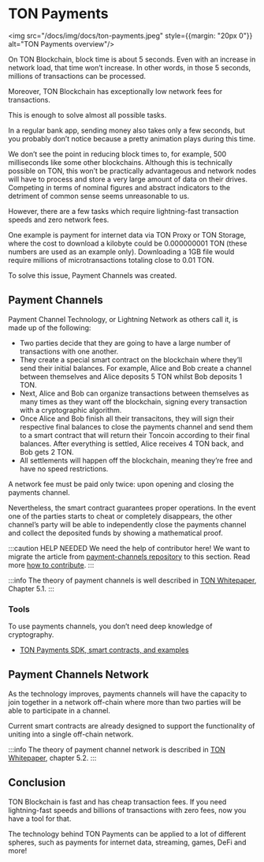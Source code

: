 # TON Payments

<img src="/docs/img/docs/ton-payments.jpeg" style={{margin: "20px 0"}} alt="TON Payments overview"/>

On TON Blockchain, block time is about 5 seconds. Even with an increase in network load, that time won’t increase. In other words, in those 5 seconds, millions of transactions can be processed.

Moreover, TON Blockchain has exceptionally low network fees for transactions.

This is enough to solve almost all possible tasks.

In a regular bank app, sending money also takes only a few seconds, but you probably don’t notice because a pretty animation plays during this time.

We don’t see the point in reducing block times to, for example, 500 milliseconds like some other blockchains. Although this is technically possible on TON, this won’t be practically advantageous and network nodes will have to process and store a very large amount of data on their drives. Competing in terms of nominal figures and abstract indicators to the detriment of common sense seems unreasonable to us.

However, there are a few tasks which require lightning-fast transaction speeds and zero network fees.

One example is payment for internet data via TON Proxy or TON Storage, where the cost to download a kilobyte could be 0.000000001 TON (these numbers are used as an example only). Downloading a 1GB file would require millions of microtransactions totaling close to 0.01 TON.

To solve this issue, Payment Channels was created.

## Payment Channels

Payment Channel Technology, or Lightning Network as others call it, is made up of the following:

* Two parties decide that they are going to have a large number of transactions with one another.
* They create a special smart contract on the blockchain where they’ll send their initial balances. For example, Alice and Bob create a channel between themselves and Alice deposits 5 TON whilst Bob deposits 1 TON.
* Next, Alice and Bob can organize transactions between themselves as many times as they want off the blockchain, signing every transaction with a cryptographic algorithm.
* Once Alice and Bob finish all their transacitons, they will sign their respective final balances to close the payments channel and send them to a smart contract that will return their Toncoin according to their final balances. After everything is settled, Alice receives 4 TON back, and Bob gets 2 TON.
* All settlements will happen off the blockchain, meaning they’re free and have no speed restrictions.

A network fee must be paid only twice: upon opening and closing the payments channel.

Nevertheless, the smart contract guarantees proper operations. In the event one of the parties starts to cheat or completely disappears, the other channel’s party will be able to independently close the payments channel and collect the deposited funds by showing a mathematical proof.

:::caution HELP NEEDED
We need the help of contributor here! We want to migrate the article from [payment-channels repository](https://github.com/ton-blockchain/payment-channels) to this section. Read more [how to contribute](/contribute).
:::

:::info
The theory of payment channels is well described in [TON Whitepaper](https://ton.org/docs/ton.pdf), Chapter 5.1.
:::


### Tools

To use payments channels, you don’t need deep knowledge of cryptography.  

* [TON Payments SDK, smart contracts, and examples](/develop/dapps/defi/ton-payments)

## Payment Channels Network

As the technology improves, payments channels will have the capacity to join together in a network off-chain where more than two parties will be able to participate in a channel.

Current smart contracts are already designed to support the functionality of uniting into a single off-chain network.

:::info
The theory of payment channel network is described in [TON Whitepaper](https://ton.org/docs/ton.pdf), chapter 5.2.
:::

## Conclusion

TON Blockchain is fast and has cheap transaction fees. If you need lightning-fast speeds and billions of transactions with zero fees, now you have a tool for that.

The technology behind TON Payments can be applied to a lot of different spheres, such as payments for internet data, streaming, games, DeFi and more!
